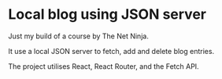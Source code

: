 # Local blog using JSON server

Just my build of a course by The Net Ninja.

It use a local JSON server to fetch, add and delete blog entries.

The project utilises React, React Router, and the Fetch API.